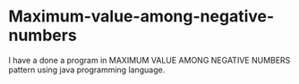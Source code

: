 # Maximum-value-among-negative-numbers
I have a done a program in MAXIMUM VALUE AMONG NEGATIVE NUMBERS pattern using java programming language.
